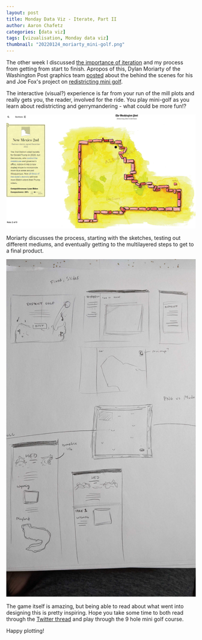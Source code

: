 ```yaml
---
layout: post
title: Monday Data Viz - Iterate, Part II
author: Aaron Chafetz
categories: [data viz]
tags: [vizualisation, Monday data viz]
thumbnail: "20220124_moriarty_mini-golf.png"
---
```


The other week I discussed [the importance of iteration](https://usaid-oha-si.github.io/data%20viz/2022/01/10/mdv-iterate.html) and my process from getting from start to finish. Apropos of this, Dylan Moriarty of the Washington Post graphics team [posted](https://twitter.com/dylanmoriarty/status/1482763932565655552?s=12) about the behind the scenes for his and Joe Fox's project on [redistricting mini golf](https://www.washingtonpost.com/politics/interactive/2022/redistricting-mini-golf/).

The interactive (visual?) experience is far from your run of the mill plots and really gets you, the reader, involved for the ride. You play mini-golf as you learn about redistricting and gerrymandering - what could be more fun!?

![mini golf district](/assets/images/posts/20220124_moriarty_mini-golf.png)

Moriarty discusses the process, starting with the sketches, testing out different mediums, and eventually getting to the multilayered steps to get to a final product.

![mini golf district](/assets/images/posts/20220124_moriarty_mini-golf-draft.png)

The game itself is amazing, but being able to read about what went into designing this is pretty inspiring. Hope you take some time to both read through the [Twitter thread](https://twitter.com/dylanmoriarty/status/1482763932565655552?s=12) and play through the 9 hole mini golf course.

Happy plotting!